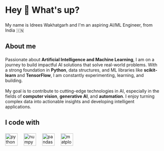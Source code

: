 <h1 align="left">Hey 👋 What's up?</h1>

###

<p align="left">My name is Idrees Wakhatgarh and I'm an aspiring AI/ML Engineer, from India 🇮🇳</p>

###

<h2 align="left">About me</h2>

###

<p align="left">
Passionate about <b>Artificial Intelligence and Machine Learning</b>, I am on a journey to build impactful AI solutions that solve real-world problems.  
With a strong foundation in <b>Python</b>, data structures, and ML libraries like <b>scikit-learn</b> and <b>TensorFlow</b>, I am constantly experimenting, learning, and building.  
<br><br>
My goal is to contribute to cutting-edge technologies in AI, especially in the fields of <b>computer vision</b>, <b>generative AI</b>, and <b>automation</b>.  
I enjoy turning complex data into actionable insights and developing intelligent applications.  
</p>

###

<h2 align="left">I code with</h2>

###

<div align="left">
  <img src="https://cdn.jsdelivr.net/gh/devicons/devicon/icons/python/python-original.svg" height="40" alt="python logo" />
  <img width="12" />
  <img src="https://raw.githubusercontent.com/numpy/numpy/main/branding/logo/primary/numpylogo.svg" height="40" alt="numpy logo" />
  <img width="12" />
  <img src="https://pandas.pydata.org/static/img/pandas_mark.svg" height="40" alt="pandas logo" />
  <img width="12" />
  <img src="https://matplotlib.org/_static/logo_light.svg" height="40" alt="matplotlib logo" />
</div>

###

